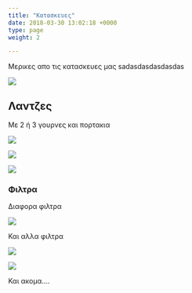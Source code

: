 ```yaml
---
title: "Κατασκευες"
date: 2018-03-30 13:02:18 +0000
type: page
weight: 2

---
```

Μερικες απο τις κατασκευες μας sadasdasdasdasdas

![](/images/steel.jpg)

## Λαντζες

Με 2 ή 3 γουρνες και πορτακια

![](/images/AnoxeidotiLantzaMe2Gournes.jpg)

![](/images/AnoxeidotiLantzaMe3Gournes.JPG)

![](/images/AnoxeidotiLantzaMe3Gournes.JPG)

### Φιλτρα

Διαφορα φιλτρα

![](/images/Filtra1.jpg)

Και αλλα φιλτρα

![](/images/Filtra2.jpg)

![](/images/Fouska.jpg)

Και ακομα.... 